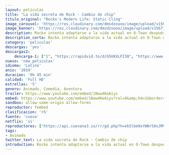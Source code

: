 ```yaml
---
layout: peliculas
title: "La vida secreta de Rock - Cambio de chip"
titulo_original: "Rocko's Modern Life: Static Cling"
image_carousel: 'https://res.cloudinary.com/dmsdzouoo/image/upload/v1567139172/ROCKO-min_wtjmyt.jpg'
image_banner: 'https://res.cloudinary.com/dmsdzouoo/image/upload/v1567139181/69261191_2315153555466178_7348451278361460736_n-min_zew0qr.jpg'
description: Rocko intenta adaptarse a la vida actual en O-Town después de pasar veinte años en el espacio y solo quiereuna cosa, que vuelvan a poner su programa favorito.
description_corta: Rocko intenta adaptarse a la vida actual en O-Town después de pasar veinte años en el espacio y solo quiereuna cosa, que vuelvan a poner su programa favorito.
category: 'peliculas'
descargas: 'yes'
descargas2:
    descarga-1: ["1", "https://rapidvid.to/d/G5UKXLFI30", "https://www.google.com/s2/favicons?domain=openload.co","OpenLoad","https://res.cloudinary.com/imbriitneysam/image/upload/v1541473684/mexico.png", "Latino", "Full HD"]
nuevo: 'new_peliculas'
idioma: 'Latino'
anio: '2019'
duracion: '0h 45 min'
calidad: 'Full HD'
estrellas: '5'
genero: Animado, Comedia, Aventura
trailer: https://www.youtube.com/embed/1Now4KeAiys
embed: https://www.youtube.com/embed/1Now4KeAiys?rel=0&amp;hd=1&border=0&wmode=opaque&enablejsapi=1&modestbranding=1&controls=1&showinfo=1
sandbox: allow-same-origin allow-forms
reproductor: fembed
clasificacion: '+5'
fuente: 'cueva'
netflix: 'si'
reproductores: ["https://api.cuevana3.io/rr/gd.php?h=ek5lbm9xYWNrS0xJMVp5b21KREk0dFBLbjVkaHhkRGdrOG1jbnBpUnhhS1Z0WnQwbk1IQTV0blpabmVKcnFucnRxVmtwbmJXc04vY3Q0YUNqY20ydWJ5U3FadVkyUT09"]
tags:
- Animado
twitter_text: La vida secreta de Rock - Cambio de chip
introduction: Rocko intenta adaptarse a la vida actual en O-Town después de pasar veinte años en el espacio y solo quiereuna cosa, que vuelvan a poner su programa favorito.
---
```












